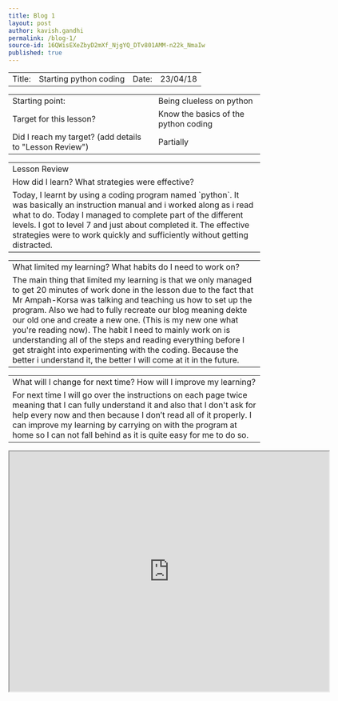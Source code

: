 ```yaml
---
title: Blog 1
layout: post
author: kavish.gandhi
permalink: /blog-1/
source-id: 16QWisEXeZbyD2mXf_NjgYQ_DTv801AMM-n22k_NmaIw
published: true
---
```

<table>
  <tr>
    <td>Title: </td>
    <td>Starting python coding</td>
    <td>Date: </td>
    <td>23/04/18</td>
  </tr>
</table>


<table>
  <tr>
    <td>Starting point:</td>
    <td>Being clueless on python</td>
  </tr>
  <tr>
    <td>Target for this lesson?</td>
    <td>Know the basics of the python coding</td>
  </tr>
  <tr>
    <td>Did I reach my target? 
(add details to "Lesson Review")</td>
    <td>Partially</td>
  </tr>
</table>


<table>
  <tr>
    <td>Lesson Review</td>
  </tr>
  <tr>
    <td>How did I learn? What strategies were effective? </td>
  </tr>
  <tr>
    <td>Today, I learnt by using a coding program named `python`. It was basically an instruction manual and i worked along as i read what to do. Today I managed to complete part of the different levels. I got to level 7 and just about completed it. The effective strategies were to work quickly and sufficiently without getting distracted.</td>
  </tr>
</table>


<table>
  <tr>
    <td>What limited my learning? What habits do I need to work on?</td>
  </tr>
  <tr>
    <td>The main thing that limited my learning is that we only managed to get 20 minutes of work done in the lesson due to the fact that Mr Ampah-Korsa was talking and teaching us how to set up the program. Also we had to fully recreate our blog meaning dekte our old one and create a new one. (This is my new one what you're reading now). The habit I need to mainly work on is understanding all of the steps and reading everything before I get straight into experimenting with the coding. Because the better i understand it, the better I will come at it in the future.</td>
  </tr>
</table>


<table>
  <tr>
    <td>What will I change for next time? How will I improve my learning?</td>
  </tr>
  <tr>
    <td>For next time I will go over the instructions on each page twice meaning that I can fully understand it and also that I don't ask for help every now and then because I don’t read all of it properly. I can improve my learning by carrying on with the program at home so I can not fall behind as it is quite easy for me to do so.</td>
  </tr>
</table>
<iframe src="https://drive.google.com/file/d/1GAiBl_ybw3adua_ovFeQMEx5qbnX62nK/preview" width="640" height="480"></iframe>

